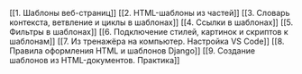 [[1. Шаблоны веб-страниц]]
[[2. HTML-шаблоны из частей]]
[[3. Словарь контекста, ветвление и циклы в шаблонах]]
[[4. Ссылки в шаблонах]]
[[5. Фильтры в шаблонах]]
[[6. Подключение стилей, картинок и скриптов к шаблонам]]
[[7. Из тренажёра на компьютер. Настройка VS Code]]
[[8. Правила оформления HTML и шаблонов Django]]
[[9. Создание шаблонов из HTML-документов. Практика]]
